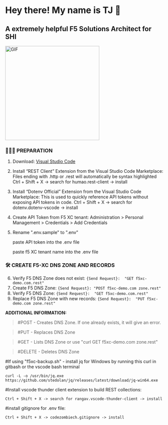 <h1> Hey there! My name is TJ 👋 </h1>
<h2> A extremely helpful F5 Solutions Architect for SHI </h2>
<img align="top" alt="GIF" src="https://github.com/tjvreugdenhil/f5xc-dns-zone-vscode/assets/20447165/1f759a05-39e5-4829-a74c-210f36154c03" width="300"/>

<h3> 👨🏻‍💻 PREPARATION </h3>

1) Download: [Visual Studio Code](https://code.visualstudio.com/)

2) Install “REST Client” Extension from the Visual Studio Code Marketplace: Files ending with .http or .rest will automatically be syntax highlighted
Ctrl + Shift + X -> search for humao.rest-client -> install

3) Install “Dotenv Official” Extension from the Visual Studio Code Marketplace: This is used to quickly reference API tokens without exposing API tokens in code. 
Ctrl + Shift + X -> search for dotenv.dotenv-vscode ->  install 

4) Create API Token from F5 XC tenant:  Administration > Personal Management > Credentials > Add Credentials

5) Rename ".env.sample" to ".env"
    
   paste API token into the .env file

   paste f5 XC tenant name into the .env file 

<h3>🛠 CREATE F5-XC DNS ZONE AND RECORDS</h3>

6) Verify F5 DNS Zone does not exist:
`{Send Request}:  "GET f5xc-demo.com.rest"
`
8) Create F5 DNS Zone:
`{Send Request}: "POST f5xc-demo.com zone.rest"
`
10) Verify F5 DNS Zone:
`{Send Request}:  "GET f5xc-demo.com.rest"
`
12) Replace F5 DNS Zone with new records:
`{Send Request}:  "PUT f5xc-demo.com zone.rest"
`

**ADDITIONAL INFORMATION:**

> #POST - Creates DNS Zone. If one already exists, it will give an error.

> #PUT - Replaces DNS Zone 

> #GET - Lists DNS Zone or use "curl GET f5xc-demo.com zone.rest"

> #DELETE - Deletes DNS Zone


#If using "f5xc-backup.sh" - install jq for Windows by running this curl in gitbash or the vscode bash terminal

`curl -L -o /usr/bin/jq.exe https://github.com/stedolan/jq/releases/latest/download/jq-win64.exe
`

#Install vscode thunder client extension to build REST collections: 

`Ctrl + Shift + X -> search for rangav.vscode-thunder-client -> install 
`

#install gitignore for .env file:

`Ctrl + Shift + X -> codezombiech.gitignore -> install 
`
